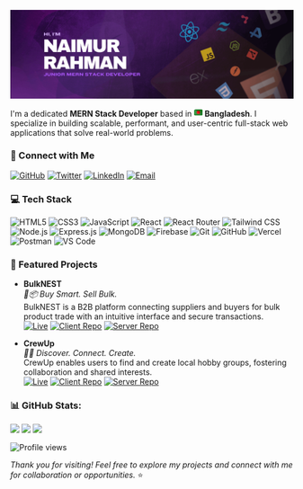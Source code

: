 <p align="center">
  <img src="https://github.com/wdNaimur/wdNaimur/blob/main/github-banner-naimur.png" alt="Naimur Rahman Banner" />
</p>

<p>
  I'm a dedicated <strong>MERN Stack Developer</strong> based in  
  <img src="https://github.com/wdNaimur/wdNaimur/blob/main/bangladesh.png" width="15" alt="Bangladesh flag" />  
  <strong>Bangladesh</strong>. I specialize in building scalable, performant, and user-centric full-stack web applications that solve real-world problems.
</p>

<h3>🔗 Connect with Me</h3>

[![GitHub](https://img.shields.io/badge/GitHub-%2312100E.svg?&style=for-the-badge&logo=github&logoColor=white)](https://github.com/wdNaimur) 
[![Twitter](https://img.shields.io/badge/Twitter-%231DA1F2.svg?&style=for-the-badge&logo=twitter&logoColor=white)](https://x.com/WdNaimur) 
[![LinkedIn](https://img.shields.io/badge/LinkedIn-%230077B5.svg?&style=for-the-badge&logo=linkedin&logoColor=white)](https://www.linkedin.com/in/wd-naimur/) 
[![Email](https://img.shields.io/badge/Email-D14836.svg?&style=for-the-badge&logo=gmail&logoColor=white)](mailto:wd.naimur@gmail.com)


<h3>💻 Tech Stack</h3>
<p>
  <!-- Frontend -->
  <img title="HTML5" alt="HTML5" src="https://img.shields.io/badge/-HTML5-E34F26?style=flat-square&logo=html5&logoColor=white" />
  <img title="CSS3" alt="CSS3" src="https://img.shields.io/badge/-CSS3-1572B6?style=flat-square&logo=css3&logoColor=white" />
  <img title="JavaScript" alt="JavaScript" src="https://img.shields.io/badge/-JavaScript-F7DF1E?style=flat-square&logo=javascript&logoColor=black" />
  <img title="React" alt="React" src="https://img.shields.io/badge/-React-61DAFB?style=flat-square&logo=react&logoColor=black" />
  <img title="React Router" alt="React Router" src="https://img.shields.io/badge/-React_Router-CA4245?style=flat-square&logo=react-router&logoColor=white" />
  <img title="Tailwind CSS" alt="Tailwind CSS" src="https://img.shields.io/badge/-TailwindCSS-38B2AC?style=flat-square&logo=tailwind-css&logoColor=white" />

  <!-- Backend -->
  <img title="Node.js" alt="Node.js" src="https://img.shields.io/badge/-Node.js-339933?style=flat-square&logo=node.js&logoColor=white" />
  <img title="Express.js" alt="Express.js" src="https://img.shields.io/badge/-Express.js-404d59?style=flat-square&logo=express&logoColor=white" />

  <!-- Database & Authentication -->
  <img title="MongoDB" alt="MongoDB" src="https://img.shields.io/badge/-MongoDB-4EA94B?style=flat-square&logo=mongodb&logoColor=white" />
  <img title="Firebase" alt="Firebase" src="https://img.shields.io/badge/-Firebase-FFCA28?style=flat-square&logo=firebase&logoColor=black" />

  <!-- Tools & Deployment -->
  <img title="Git" alt="Git" src="https://img.shields.io/badge/-Git-F05032?style=flat-square&logo=git&logoColor=white" />
  <img title="GitHub" alt="GitHub" src="https://img.shields.io/badge/-GitHub-181717?style=flat-square&logo=github&logoColor=white" />
  <img title="Vercel" alt="Vercel" src="https://img.shields.io/badge/-Vercel-000000?style=flat-square&logo=vercel&logoColor=white" />
  <img title="Postman" alt="Postman" src="https://img.shields.io/badge/-Postman-FF6C37?style=flat-square&logo=postman&logoColor=white" />
  <img title="Visual Studio Code" alt="VS Code" src="https://img.shields.io/badge/-VS_Code-007ACC?style=flat-square&logo=visual-studio-code&logoColor=white" />
</p>

<h3>📂 Featured Projects</h3>

- **BulkNEST**  
  _🛒📦 Buy Smart. Sell Bulk._  
  BulkNEST is a B2B platform connecting suppliers and buyers for bulk product trade with an intuitive interface and secure transactions.  
  [![Live](https://img.shields.io/badge/Live-Online-brightgreen?style=flat-square)](https://bulknest.web.app/) 
  [![Client Repo](https://img.shields.io/badge/Client_Repo-GitHub-blue?style=flat-square&logo=github&logoColor=white)](https://github.com/wdNaimur/bulknest-client) 
  [![Server Repo](https://img.shields.io/badge/Server_Repo-GitHub-blue?style=flat-square&logo=github&logoColor=white)](https://github.com/wdNaimur/bulknest-server)

- **CrewUp**  
  _🎯🤝 Discover. Connect. Create._  
  CrewUp enables users to find and create local hobby groups, fostering collaboration and shared interests.  
  [![Live](https://img.shields.io/badge/Live-Online-brightgreen?style=flat-square)](https://crewup.web.app/) 
  [![Client Repo](https://img.shields.io/badge/Client_Repo-GitHub-blue?style=flat-square&logo=github&logoColor=white)](https://github.com/wdNaimur/crewup-client) 
  [![Server Repo](https://img.shields.io/badge/Server_Repo-GitHub-blue?style=flat-square&logo=github&logoColor=white)](https://github.com/wdNaimur/crewup-server)

<h3>📊 GitHub Stats:</h3>

![](https://nirzak-streak-stats.vercel.app/?user=wdNaimur&theme=dracula&hide_border=true)
![](https://github-readme-stats.vercel.app/api/top-langs/?username=wdNaimur&theme=dracula&hide_border=true&include_all_commits=true&count_private=true&layout=compact)
![](https://github-readme-stats.vercel.app/api?username=wdNaimur&theme=dracula&hide_border=true&include_all_commits=true&count_private=true)

![Profile views](https://komarev.com/ghpvc/?username=wdNaimur&color=a855f7)

_Thank you for visiting! Feel free to explore my projects and connect with me for collaboration or opportunities._ ⭐
